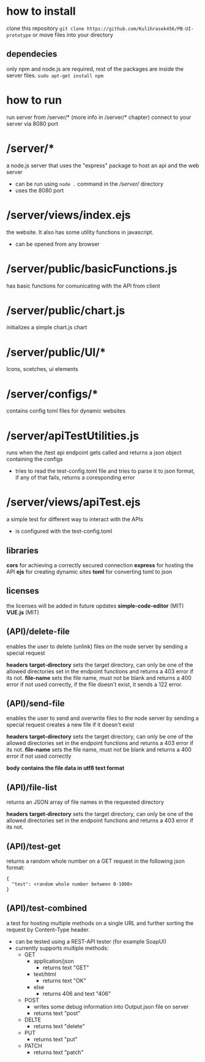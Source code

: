 # how to install
clone this repository
```git clone https://github.com/Kulihrasek456/PB-UI-prototype```
or move files into your directory

## dependecies
only npm and node.js are required, rest of the packages are inside the server files.
```sudo apt-get install npm```


# how to run
run server from /server/* (more info in /server/* chapter)
connect to your server via 8080 port




# /server/*
a node.js server that uses the "express" package to host an api and the web server 

- can be run using `node .` command in the */server/* directory
- uses the 8080 port

# /server/views/index.ejs
the website. It also has some utility functions in javascript.

- can be opened from any browser

# /server/public/basicFunctions.js
has basic functions for comunicating with the API from client

# /server/public/chart.js
initializes a simple chart.js chart

# /server/public/UI/*
Icons, scetches, ui elements 

# /server/configs/*
contains config toml files for dynamic websites

# /server/apiTestUtilities.js 
runs when the /test api endpoint gets called and returns a json object containing the configs

- tries to read the test-config.toml file and tries to parse it to json format, if any of that fails, returns a coresponding error

# /server/views/apiTest.ejs
a simple test for different way to interact with the APIs

- is configured with the test-config.toml





## libraries
**cors** for achieving a correctly secured connection 
**express** for hosting the API
**ejs** for creating dynamic sites
**toml** for converting toml to json

## licenses
the licenses will be added in future updates
**simple-code-editor**   (MIT)
**VUE.js**               (MIT)


## (API)/delete-file
enables the user to delete (unlink) files on the node server by sending a special request

__headers__
**target-directory** sets the target directory, can only be one of the allowed directories set in the endpoint functions and returns a 403 error if its not.
**file-name** sets the file name, must not be blank and returns a 400 error if not used correctly, if the file doesn't exist, it sends a 122 error.


## (API)/send-file
enables the user to send and overwrite files to the node server by sending a special request
creates a new file if it doesn't exist

__headers__
**target-directory** sets the target directory, can only be one of the allowed directories set in the endpoint functions and returns a 403 error if its not.
**file-name** sets the file name, must not be blank and returns a 400 error if not used correctly


__body__
**contains the file data in utf8 text format**


## (API)/file-list
returns an JSON array of file names in the requested directory

__headers__ 
**target-directory** sets the target directory, can only be one of the allowed directories set in the endpoint functions and returns a 403 error if its not.


## (API)/test-get 
returns a random whole number on a GET request in the following json format: 
```
{
  "test": <random whole number between 0-1000>
}
```

## (API)/test-combined 
a test for hosting multiple methods on a single URL and further sorting the request by Content-Type header.

- can be tested using a REST-API tester (for example SoapUI)
- currently supports multiple methods:
	- GET
		- application/json
			- returns text "GET"
		- text/html
			- returns text "OK"
		- else
			- returns 406 and text "406"
	- POST
		- writes some debug information into Output.json file on server
		- returns text "post"
	- DELTE
		- returns text "delete"
	- PUT
		- returns text "put"
	- PATCH
		- returns text "patch"





